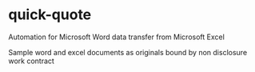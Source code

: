 # quick-quote
Automation for Microsoft Word data transfer from Microsoft Excel 

Sample word and excel documents as originals bound by non disclosure work contract

